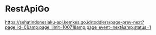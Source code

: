 # RestApiGo
https://sehatindonesiaku-api.kemkes.go.id/toddlers/page-prev-next?page_id=0&amp;page_limit=10071&amp;page_event=next&amp;status=1
